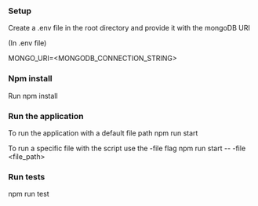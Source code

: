 ### Setup

Create a .env file in the root directory
and provide it with the mongoDB URI

(In .env file)

MONGO_URI=<MONGODB_CONNECTION_STRING>

### Npm install

Run npm install

### Run the application

To run the application with a default file path
npm run start

To run a specific file with the script use the -file flag
npm run start -- -file <file_path>

### Run tests

npm run test
